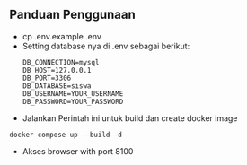 ## Panduan Penggunaan
- cp .env.example .env
- Setting database nya di .env sebagai berikut:
    ```env
    DB_CONNECTION=mysql
    DB_HOST=127.0.0.1
    DB_PORT=3306
    DB_DATABASE=siswa
    DB_USERNAME=YOUR_USERNAME
    DB_PASSWORD=YOUR_PASSWORD
    ```
- Jalankan Perintah ini untuk build dan create docker image 
```docker
docker compose up --build -d
```
- Akses browser with port 8100 
